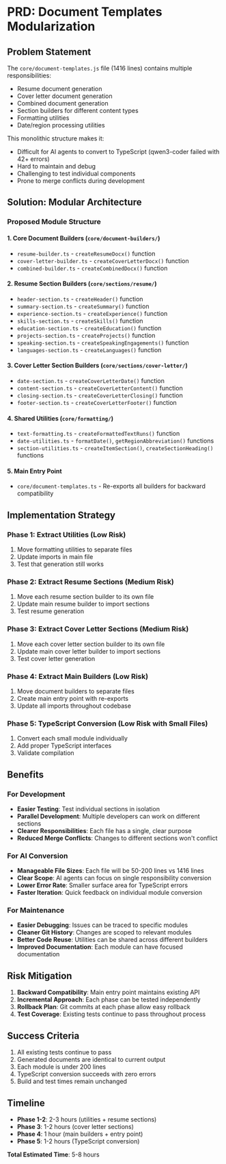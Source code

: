 # PRD: Document Templates Modularization

## Problem Statement

The `core/document-templates.js` file (1416 lines) contains multiple responsibilities:
- Resume document generation
- Cover letter document generation  
- Combined document generation
- Section builders for different content types
- Formatting utilities
- Date/region processing utilities

This monolithic structure makes it:
- Difficult for AI agents to convert to TypeScript (qwen3-coder failed with 42+ errors)
- Hard to maintain and debug
- Challenging to test individual components
- Prone to merge conflicts during development

## Solution: Modular Architecture

### Proposed Module Structure

#### 1. Core Document Builders (`core/document-builders/`)
- `resume-builder.ts` - `createResumeDocx()` function
- `cover-letter-builder.ts` - `createCoverLetterDocx()` function  
- `combined-builder.ts` - `createCombinedDocx()` function

#### 2. Resume Section Builders (`core/sections/resume/`)
- `header-section.ts` - `createHeader()` function
- `summary-section.ts` - `createSummary()` function
- `experience-section.ts` - `createExperience()` function
- `skills-section.ts` - `createSkills()` function
- `education-section.ts` - `createEducation()` function
- `projects-section.ts` - `createProjects()` function
- `speaking-section.ts` - `createSpeakingEngagements()` function
- `languages-section.ts` - `createLanguages()` function

#### 3. Cover Letter Section Builders (`core/sections/cover-letter/`)
- `date-section.ts` - `createCoverLetterDate()` function
- `content-section.ts` - `createCoverLetterContent()` function
- `closing-section.ts` - `createCoverLetterClosing()` function
- `footer-section.ts` - `createCoverLetterFooter()` function

#### 4. Shared Utilities (`core/formatting/`)
- `text-formatting.ts` - `createFormattedTextRuns()` function
- `date-utilities.ts` - `formatDate()`, `getRegionAbbreviation()` functions
- `section-utilities.ts` - `createItemSection()`, `createSectionHeading()` functions

#### 5. Main Entry Point
- `core/document-templates.ts` - Re-exports all builders for backward compatibility

## Implementation Strategy

### Phase 1: Extract Utilities (Low Risk)
1. Move formatting utilities to separate files
2. Update imports in main file
3. Test that generation still works

### Phase 2: Extract Resume Sections (Medium Risk)  
1. Move each resume section builder to its own file
2. Update main resume builder to import sections
3. Test resume generation

### Phase 3: Extract Cover Letter Sections (Medium Risk)
1. Move each cover letter section builder to its own file  
2. Update main cover letter builder to import sections
3. Test cover letter generation

### Phase 4: Extract Main Builders (Low Risk)
1. Move document builders to separate files
2. Create main entry point with re-exports
3. Update all imports throughout codebase

### Phase 5: TypeScript Conversion (Low Risk with Small Files)
1. Convert each small module individually
2. Add proper TypeScript interfaces
3. Validate compilation

## Benefits

### For Development
- **Easier Testing**: Test individual sections in isolation
- **Parallel Development**: Multiple developers can work on different sections
- **Clearer Responsibilities**: Each file has a single, clear purpose
- **Reduced Merge Conflicts**: Changes to different sections won't conflict

### For AI Conversion
- **Manageable File Sizes**: Each file will be 50-200 lines vs 1416 lines
- **Clear Scope**: AI agents can focus on single responsibility conversion
- **Lower Error Rate**: Smaller surface area for TypeScript errors
- **Faster Iteration**: Quick feedback on individual module conversion

### For Maintenance  
- **Easier Debugging**: Issues can be traced to specific modules
- **Cleaner Git History**: Changes are scoped to relevant modules
- **Better Code Reuse**: Utilities can be shared across different builders
- **Improved Documentation**: Each module can have focused documentation

## Risk Mitigation

1. **Backward Compatibility**: Main entry point maintains existing API
2. **Incremental Approach**: Each phase can be tested independently
3. **Rollback Plan**: Git commits at each phase allow easy rollback
4. **Test Coverage**: Existing tests continue to pass throughout process

## Success Criteria

1. All existing tests continue to pass
2. Generated documents are identical to current output
3. Each module is under 200 lines
4. TypeScript conversion succeeds with zero errors
5. Build and test times remain unchanged

## Timeline

- **Phase 1-2**: 2-3 hours (utilities + resume sections)
- **Phase 3**: 1-2 hours (cover letter sections)  
- **Phase 4**: 1 hour (main builders + entry point)
- **Phase 5**: 1-2 hours (TypeScript conversion)

**Total Estimated Time**: 5-8 hours